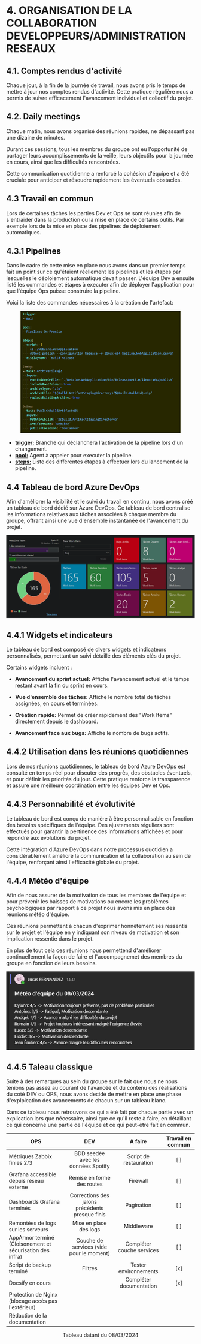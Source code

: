 # **4. ORGANISATION DE LA COLLABORATION DEVELOPPEURS/ADMINISTRATION RESEAUX** ##

## 4.1. Comptes rendus d'activité

Chaque jour, à la fin de la journée de travail, nous avons pris le temps de mettre à jour nos comptes rendus d'activité. Cette pratique régulière nous a permis de suivre efficacement l'avancement individuel et collectif du projet.

## 4.2. Daily meetings

Chaque matin, nous avons organisé des réunions rapides, ne dépassant pas une dizaine de minutes. 

Durant ces sessions, tous les membres du groupe ont eu l'opportunité de partager leurs accomplissements de la veille, leurs objectifs pour la journée en cours, ainsi que les difficultés rencontrées. 

Cette communication quotidienne a renforcé la cohésion d'équipe et a été cruciale pour anticiper et résoudre rapidement les éventuels obstacles.

## 4.3 Travail en commun

Lors de certaines tâches les parties Dev et Ops se sont réunies afin de s'entraider dans la production ou la mise en place de certains outils. Par exemple lors de la mise en place des pipelines de déploiement automatiques.

## 4.3.1 Pipelines

Dans le cadre de cette mise en place nous avons dans un premier temps fait un point sur ce qu'étaient réellement les pipelines et les étapes par lesquelles le déploiement automatique devait passer.
L'équipe Dev a ensuite listé les commandes et étapes à executer afin de déployer l'application pour que l'équipe Ops puisse construire la pipeline.

Voici la liste des commandes nécessaires à la création de l'artefact:

<p align="center">
  <img src="images/Commandes_pipeline.png" alt="Schema" width="85%">
</p>

- <b><u>trigger:</u></b> Branche qui déclanchera l'activation de la pipeline lors d'un changement.
- <b><u>pool:</u></b> Agent à appeler pour executer la pipeline.
- <b><u>steps:</u></b> Liste des différentes étapes à effectuer lors du lancement de la pipeline.

## 4.4 Tableau de bord Azure DevOps

Afin d'améliorer la visibilité et le suivi du travail en continu, nous avons créé un tableau de bord dédié sur Azure DevOps.
Ce tableau de bord centralise les informations relatives aux tâches associées à chaque membre du groupe, offrant ainsi une vue d'ensemble instantanée de l'avancement du projet.

![Dashboard](images/Dashboard_Azure_DevOps.png)

## 4.4.1 Widgets et indicateurs

Le tableau de bord est composé de divers widgets et indicateurs personnalisés, permettant un suivi détaillé des éléments clés du projet.

Certains widgets incluent :

- <b>Avancement du sprint actuel:</b> Affiche l'avancement actuel et le temps restant avant la fin du sprint en cours.

- <b>Vue d'ensemble des tâches:</b> Affiche le nombre total de tâches assignées, en cours et terminées.

- <b>Création rapide:</b> Permet de créer rapidement des "Work Items" directement depuis le dashboard.

- <b>Avancement face aux bugs:</b> Affiche le nombre de bugs actifs.

## 4.4.2 Utilisation dans les réunions quotidiennes

Lors de nos réunions quotidiennes, le tableau de bord Azure DevOps est consulté en temps réel pour discuter des progrès, des obstacles éventuels, et pour définir les priorités du jour.
Cette pratique renforce la transparence et assure une meilleure coordination entre les équipes Dev et Ops.

## 4.4.3 Personnabilité et évolutivité

Le tableau de bord est conçu de manière à être personnalisable en fonction des besoins spécifiques de l'équipe.
Des ajustements réguliers sont effectués pour garantir la pertinence des informations affichées et pour répondre aux évolutions du projet.

Cette intégration d'Azure DevOps dans notre processus quotidien a considérablement amélioré la communication et la collaboration au sein de l'équipe, renforçant ainsi l'efficacité globale du projet.

## 4.4.4 Météo d'équipe

Afin de nous assurer de la motivation de tous les membres de l'équipe et pour prévenir les baisses de motivations ou encore les problèmes psychologiques par rapport à ce projet nous avons mis en place des réunions météo d'équipe.

Ces réunions permettent à chacun d'exprimer honnêtement ses ressentis sur le projet et l'équipe en y indiquant son niveau de motivation et son implication ressentie dans le projet.

En plus de tout cela ces réunions nous permettend d'améliorer continuellement la façon de faire et l'accompagnemet des membres du groupe en fonction de leurs besoins.

![Meteo](Images/Météo_d'équipe.png)

## 4.4.5 Taleau classique

Suite à des remarques au sein du groupe sur le fait que nous ne nous tenions pas assez au courant de l'avancée et du contenu des réalisations du coté DEV ou OPS,
nous avons decidé de mettre en place une phase d'explpication des avancements de chacun sur un tableau blanc.

Dans ce tableau nous retrouvons ce qui a été fait par chaque partie avec un explication lors que nécessaire, ainsi que ce qu'il reste à faire,
en détaillant ce qui concerne une partie de l'équipe et ce qui peut-être fait en commun.

| OPS														|     DEV												 |     A faire						   |    Travail en commun    |
|-----------------------------------------------------------|:------------------------------------------------------:|:-----------------------------------:|:-----------------------:|
| Métriques Zabbix finies 2/3								|           BDD seedée avec les données Spotify			 |		  Script de restauration  	   |           [ ]           |
| Grafana accessible depuis réseau externe					|        Remise en forme des routes						 |		         Firewall  	           |           [ ]           |
| Dashboards Grafana terminés								|    Corrections des jalons précédents presque finis     |		        Pagination  	       |           [ ]           |
| Remontées de logs sur les serveurs						|    Mise en place des logs								 |		        Middleware  	       |           [ ]           |
| AppArmor terminé (Cloisonement et sécurisation des infra)	|    Couche de services (vide pour le moment)			 |		 Compléter couche services     |           [ ]           |
| Script de backup terminé									|    Filtres											 |		  Tester environnements  	   |           [x]           |
| Docsify en cours											|														 |		  Compléter documentation  	   |           [x]           |
| Protection de Nginx (blocage accès pas l'extérieur)		|														 |									   |                         |
| Rédaction de la documentation								|														 |									   |                         |

<center>Tableau datant du 08/03/2024</center>
